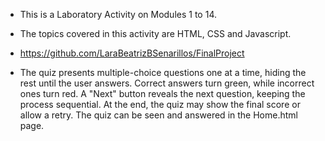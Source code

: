 - This is a Laboratory Activity on Modules 1 to 14.
 - The topics covered in this activity are HTML, CSS and Javascript.
- https://github.com/LaraBeatrizBSenarillos/FinalProject

- The quiz presents multiple-choice questions one at a time, hiding the rest until the user answers. Correct answers turn green, while incorrect ones turn red. A "Next" button reveals the next question, keeping the process sequential. At the end, the quiz may show the final score or allow a retry. The quiz can be seen and answered in the Home.html page.
